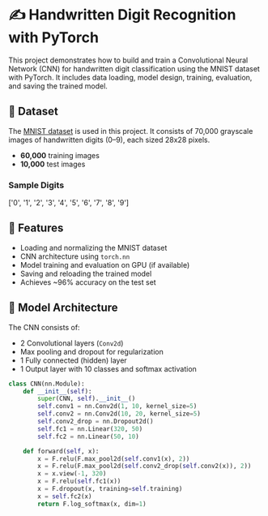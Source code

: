 # ✍️ Handwritten Digit Recognition with PyTorch

This project demonstrates how to build and train a Convolutional Neural Network (CNN) for handwritten digit classification using the MNIST dataset with PyTorch. It includes data loading, model design, training, evaluation, and saving the trained model.

## 📁 Dataset

The [MNIST dataset](http://yann.lecun.com/exdb/mnist/) is used in this project. It consists of 70,000 grayscale images of handwritten digits (0–9), each sized 28x28 pixels.

- **60,000** training images
- **10,000** test images

### Sample Digits

['0', '1', '2', '3', '4', '5', '6', '7', '8', '9']


## 🚀 Features

- Loading and normalizing the MNIST dataset
- CNN architecture using `torch.nn`
- Model training and evaluation on GPU (if available)
- Saving and reloading the trained model
- Achieves ~96% accuracy on the test set

## 🧪 Model Architecture

The CNN consists of:

- 2 Convolutional layers (`Conv2d`)
- Max pooling and dropout for regularization
- 1 Fully connected (hidden) layer
- 1 Output layer with 10 classes and softmax activation

```python
class CNN(nn.Module):
    def __init__(self):
        super(CNN, self).__init__()
        self.conv1 = nn.Conv2d(1, 10, kernel_size=5)
        self.conv2 = nn.Conv2d(10, 20, kernel_size=5)
        self.conv2_drop = nn.Dropout2d()
        self.fc1 = nn.Linear(320, 50)
        self.fc2 = nn.Linear(50, 10)

    def forward(self, x):
        x = F.relu(F.max_pool2d(self.conv1(x), 2))
        x = F.relu(F.max_pool2d(self.conv2_drop(self.conv2(x)), 2))
        x = x.view(-1, 320)
        x = F.relu(self.fc1(x))
        x = F.dropout(x, training=self.training)
        x = self.fc2(x)
        return F.log_softmax(x, dim=1)
```


